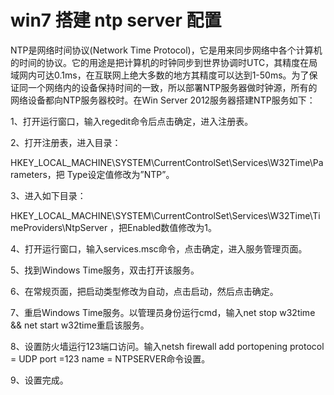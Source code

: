 # win7 搭建 ntp server 配置

NTP是网络时间协议(Network Time Protocol)，它是用来同步网络中各个计算机的时间的协议。它的用途是把计算机的时钟同步到世界协调时UTC，其精度在局域网内可达0.1ms，在互联网上绝大多数的地方其精度可以达到1-50ms。为了保证同一个网络内的设备保持时间的一致，所以部署NTP服务器做时钟源，所有的网络设备都向NTP服务器校时。在Win Server 2012服务器搭建NTP服务如下：

1、打开运行窗口，输入regedit命令后点击确定，进入注册表。



2、打开注册表，进入目录：

HKEY_LOCAL_MACHINE\SYSTEM\CurrentControlSet\Services\W32Time\Parameters，把 Type设定值修改为”NTP”。



3、进入如下目录：

HKEY_LOCAL_MACHINE\SYSTEM\CurrentControlSet\Services\W32Time\TimeProviders\NtpServer ，把Enabled数值修改为1。



4、打开运行窗口，输入services.msc命令，点击确定，进入服务管理页面。



5、找到Windows Time服务，双击打开该服务。



6、在常规页面，把启动类型修改为自动，点击启动，然后点击确定。



7、重启Windows Time服务。以管理员身份运行cmd，输入net stop w32time && net start w32time重启该服务。



8、设置防火墙运行123端口访问。输入netsh firewall add portopening protocol = UDP port =123 name = NTPSERVER命令设置。



9、设置完成。


 